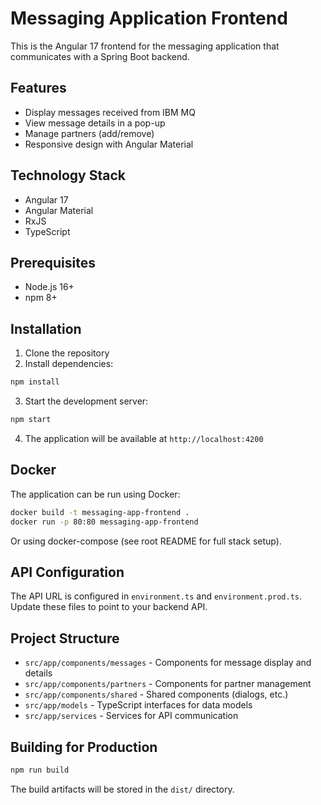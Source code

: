# Messaging Application Frontend

This is the Angular 17 frontend for the messaging application that communicates with a Spring Boot backend.

## Features

- Display messages received from IBM MQ
- View message details in a pop-up
- Manage partners (add/remove)
- Responsive design with Angular Material

## Technology Stack

- Angular 17
- Angular Material
- RxJS
- TypeScript

## Prerequisites

- Node.js 16+
- npm 8+

## Installation

1. Clone the repository
2. Install dependencies:

```bash
npm install
```

3. Start the development server:

```bash
npm start
```

4. The application will be available at `http://localhost:4200`

## Docker

The application can be run using Docker:

```bash
docker build -t messaging-app-frontend .
docker run -p 80:80 messaging-app-frontend
```

Or using docker-compose (see root README for full stack setup).

## API Configuration

The API URL is configured in `environment.ts` and `environment.prod.ts`. Update these files to point to your backend API.

## Project Structure

- `src/app/components/messages` - Components for message display and details
- `src/app/components/partners` - Components for partner management
- `src/app/components/shared` - Shared components (dialogs, etc.)
- `src/app/models` - TypeScript interfaces for data models
- `src/app/services` - Services for API communication

## Building for Production

```bash
npm run build
```

The build artifacts will be stored in the `dist/` directory.